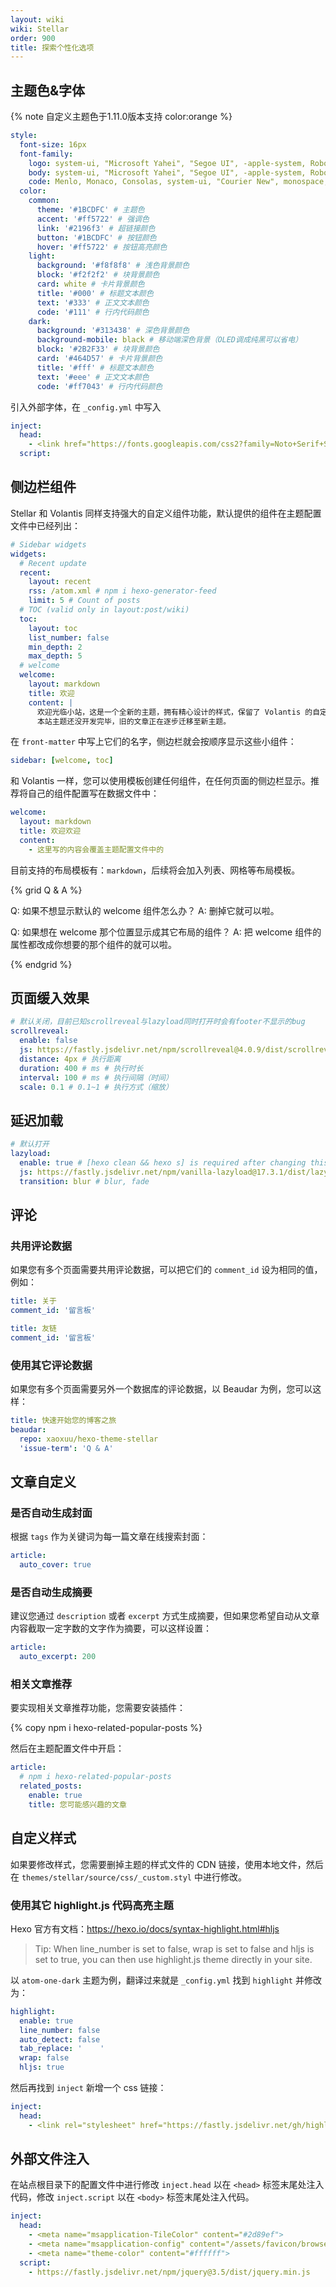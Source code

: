 ```yaml
---
layout: wiki
wiki: Stellar
order: 900
title: 探索个性化选项
---
```


## 主题色&字体

{% note 自定义主题色于1.11.0版本支持 color:orange %}

```yaml blog/_config.stellar.yml
style:
  font-size: 16px
  font-family:
    logo: system-ui, "Microsoft Yahei", "Segoe UI", -apple-system, Roboto, Ubuntu, "Helvetica Neue", Arial, "WenQuanYi Micro Hei", sans-serif
    body: system-ui, "Microsoft Yahei", "Segoe UI", -apple-system, Roboto, Ubuntu, "Helvetica Neue", Arial, "WenQuanYi Micro Hei", sans-serif
    code: Menlo, Monaco, Consolas, system-ui, "Courier New", monospace, sans-serif
  color:
    common:
      theme: '#1BCDFC' # 主题色
      accent: '#ff5722' # 强调色
      link: '#2196f3' # 超链接颜色
      button: '#1BCDFC' # 按钮颜色
      hover: '#ff5722' # 按钮高亮颜色
    light:
      background: '#f8f8f8' # 浅色背景颜色
      block: '#f2f2f2' # 块背景颜色
      card: white # 卡片背景颜色
      title: '#000' # 标题文本颜色
      text: '#333' # 正文文本颜色
      code: '#111' # 行内代码颜色
    dark:
      background: '#313438' # 深色背景颜色
      background-mobile: black # 移动端深色背景（OLED调成纯黑可以省电）
      block: '#2B2F33' # 块背景颜色
      card: '#464D57' # 卡片背景颜色
      title: '#fff' # 标题文本颜色
      text: '#eee' # 正文文本颜色
      code: '#ff7043' # 行内代码颜色
```

引入外部字体，在 `_config.yml` 中写入

```yaml blog/_config.yml
inject:
  head:
    - <link href="https://fonts.googleapis.com/css2?family=Noto+Serif+SC&display=swap" rel="stylesheet">
  script:
```

## 侧边栏组件

Stellar 和 Volantis 同样支持强大的自定义组件功能，默认提供的组件在主题配置文件中已经列出：

```yaml
# Sidebar widgets
widgets:
  # Recent update
  recent:
    layout: recent
    rss: /atom.xml # npm i hexo-generator-feed
    limit: 5 # Count of posts
  # TOC (valid only in layout:post/wiki)
  toc:
    layout: toc
    list_number: false
    min_depth: 2
    max_depth: 5
  # welcome
  welcome:
    layout: markdown
    title: 欢迎
    content: |
      欢迎光临小站，这是一个全新的主题，拥有精心设计的样式，保留了 Volantis 的自定义侧边栏，可以写一些公告。
      本站主题还没开发完毕，旧的文章正在逐步迁移至新主题。
```

在 `front-matter` 中写上它们的名字，侧边栏就会按顺序显示这些小组件：

```yaml blog/source/xxx.md
sidebar: [welcome, toc]
```

和 Volantis 一样，您可以使用模板创建任何组件，在任何页面的侧边栏显示。推荐将自己的组件配置写在数据文件中：

```yaml blog/source/_data/widgets.yml
welcome:
  layout: markdown
  title: 欢迎欢迎
  content:
    - 这里写的内容会覆盖主题配置文件中的
```

目前支持的布局模板有：`markdown`，后续将会加入列表、网格等布局模板。

{% grid Q & A %}

Q: 如果不想显示默认的 welcome 组件怎么办？
A: 删掉它就可以啦。

Q: 如果想在 welcome 那个位置显示成其它布局的组件？
A: 把 welcome 组件的属性都改成你想要的那个组件的就可以啦。

{% endgrid %}

## 页面缓入效果

```yaml blog/_config.stellar.yml
# 默认关闭，目前已知scrollreveal与lazyload同时打开时会有footer不显示的bug
scrollreveal:
  enable: false
  js: https://fastly.jsdelivr.net/npm/scrollreveal@4.0.9/dist/scrollreveal.min.js
  distance: 4px # 执行距离
  duration: 400 # ms # 执行时长
  interval: 100 # ms # 执行间隔（时间）
  scale: 0.1 # 0.1~1 # 执行方式（缩放）
```

## 延迟加载

```yaml blog/_config.stellar.yml
# 默认打开
lazyload:
  enable: true # [hexo clean && hexo s] is required after changing this value.
  js: https://fastly.jsdelivr.net/npm/vanilla-lazyload@17.3.1/dist/lazyload.min.js
  transition: blur # blur, fade
```

## 评论


### 共用评论数据

如果您有多个页面需要共用评论数据，可以把它们的 `comment_id` 设为相同的值，例如：

```yaml blog/source/about/index.md
title: 关于
comment_id: '留言板'
```

```yaml blog/source/friends/index.md
title: 友链
comment_id: '留言板'
```

### 使用其它评论数据

如果您有多个页面需要另外一个数据库的评论数据，以 Beaudar 为例，您可以这样：

```yaml blog/source/wiki/stellar/index.md
title: 快速开始您的博客之旅
beaudar:
  repo: xaoxuu/hexo-theme-stellar
  'issue-term': 'Q & A'
```


## 文章自定义

### 是否自动生成封面

根据 `tags` 作为关键词为每一篇文章在线搜索封面：

```yaml blog/_config.stellar.yml
article:
  auto_cover: true
```

### 是否自动生成摘要

建议您通过 `description` 或者 `excerpt` 方式生成摘要，但如果您希望自动从文章内容截取一定字数的文字作为摘要，可以这样设置：

```yaml blog/_config.stellar.yml
article:
  auto_excerpt: 200
```

### 相关文章推荐

要实现相关文章推荐功能，您需要安装插件：

{% copy npm i hexo-related-popular-posts %}

然后在主题配置文件中开启：

```yaml blog/_config.stellar.yml
article:
  # npm i hexo-related-popular-posts
  related_posts:
    enable: true
    title: 您可能感兴趣的文章
```

## 自定义样式

如果要修改样式，您需要删掉主题的样式文件的 CDN 链接，使用本地文件，然后在 `themes/stellar/source/css/_custom.styl` 中进行修改。

### 使用其它 highlight.js 代码高亮主题

Hexo 官方有文档：https://hexo.io/docs/syntax-highlight.html#hljs

> Tip: When line_number is set to false, wrap is set to false and hljs is set to true, you can then use highlight.js theme directly in your site.

以 `atom-one-dark` 主题为例，翻译过来就是 `_config.yml` 找到 `highlight` 并修改为：
```yaml
highlight:
  enable: true
  line_number: false
  auto_detect: false
  tab_replace: '    '
  wrap: false
  hljs: true
```
然后再找到 `inject` 新增一个 css 链接：
```yaml
inject:
  head:
    - <link rel="stylesheet" href="https://fastly.jsdelivr.net/gh/highlightjs/cdn-release@11.5.0/build/styles/atom-one-dark.min.css">
```

## 外部文件注入

在站点根目录下的配置文件中进行修改 `inject.head` 以在 `<head>` 标签末尾处注入代码，修改 `inject.script` 以在 `<body>` 标签末尾处注入代码。

```yaml blog/_config.yml
inject:
  head:
    - <meta name="msapplication-TileColor" content="#2d89ef">
    - <meta name="msapplication-config" content="/assets/favicon/browserconfig.xml">
    - <meta name="theme-color" content="#ffffff">
  script:
    - https://fastly.jsdelivr.net/npm/jquery@3.5/dist/jquery.min.js
```
